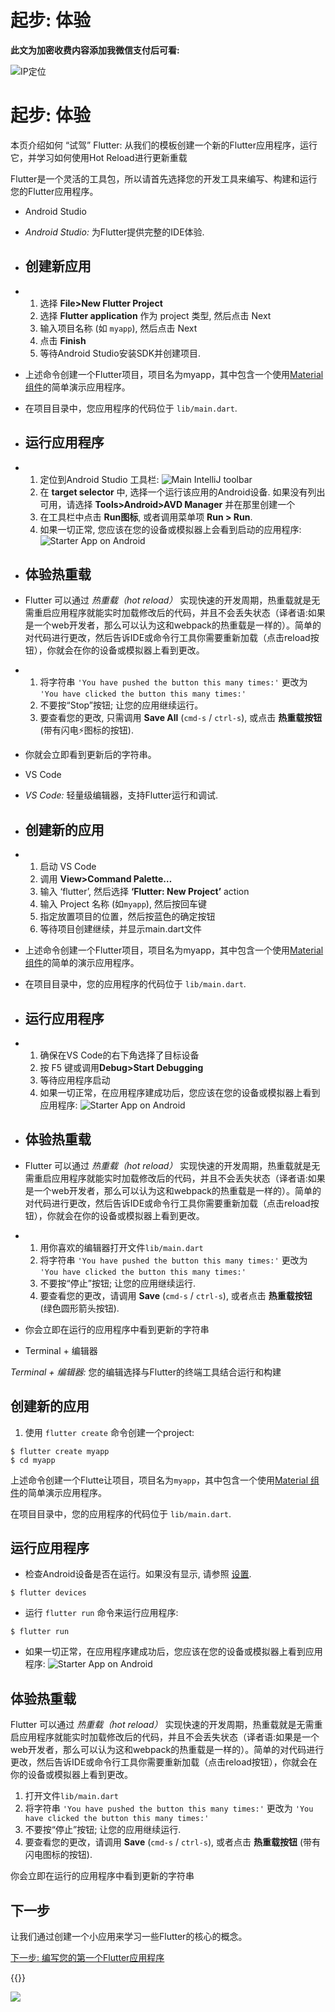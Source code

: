 # 起步: 体验

**此文为加密收费内容添加我微信支付后可看:**
<!--more-->
![IP定位](https://tool.lu/netcard/)

# 起步: 体验

本页介绍如何 “试驾” Flutter: 从我们的模板创建一个新的Flutter应用程序，运行它，并学习如何使用Hot Reload进行更新重载

Flutter是一个灵活的工具包，所以请首先选择您的开发工具来编写、构建和运行您的Flutter应用程序。

- Android Studio

- *Android Studio:* 为Flutter提供完整的IDE体验.

- ## 创建新应用

- 1. 选择 **File>New Flutter Project**
  2. 选择 **Flutter application** 作为 project 类型, 然后点击 Next
  3. 输入项目名称 (如 `myapp`), 然后点击 Next
  4. 点击 **Finish**
  5. 等待Android Studio安装SDK并创建项目.

- 上述命令创建一个Flutter项目，项目名为myapp，其中包含一个使用[Material 组件](https://material.io/guidelines/)的简单演示应用程序。

- 在项目目录中，您应用程序的代码位于 `lib/main.dart`.

- ## 运行应用程序

- 1. 定位到Android Studio 工具栏:
     ![Main IntelliJ toolbar](https://flutterchina.club/images/intellij/main-toolbar.png)
  2. 在 **target selector** 中, 选择一个运行该应用的Android设备. 如果没有列出可用，请选择 **Tools>Android>AVD Manager** 并在那里创建一个
  3. 在工具栏中点击 **Run图标**, 或者调用菜单项 **Run > Run**.
  4. 如果一切正常, 您应该在您的设备或模拟器上会看到启动的应用程序:
     ![Starter App on Android](https://flutterchina.club/images/flutter-starter-app-android.png)

- ## 体验热重载

- Flutter 可以通过 *热重载（hot reload）* 实现快速的开发周期，热重载就是无需重启应用程序就能实时加载修改后的代码，并且不会丢失状态（译者语:如果是一个web开发者，那么可以认为这和webpack的热重载是一样的）。简单的对代码进行更改，然后告诉IDE或命令行工具你需要重新加载（点击reload按钮），你就会在你的设备或模拟器上看到更改。

- 1. 将字符串
     `'You have pushed the button this many times:'` 更改为
     `'You have clicked the button this many times:'`
  2. 不要按“Stop”按钮; 让您的应用继续运行。
  3. 要查看您的更改, 只需调用 **Save All** (`cmd-s` / `ctrl-s`), 或点击 **热重载按钮** (带有闪电⚡️图标的按钮).

- 你就会立即看到更新后的字符串。 

- VS Code

- *VS Code:* 轻量级编辑器，支持Flutter运行和调试.

- ## 创建新的应用

- 1. 启动 VS Code
  2. 调用 **View>Command Palette…**
  3. 输入 ‘flutter’, 然后选择 **‘Flutter: New Project’** action
  4. 输入 Project 名称 (如`myapp`), 然后按回车键
  5. 指定放置项目的位置，然后按蓝色的确定按钮
  6. 等待项目创建继续，并显示main.dart文件

- 上述命令创建一个Flutter项目，项目名为myapp，其中包含一个使用[Material 组件](https://material.io/guidelines/)的简单的演示应用程序。

- 在项目目录中，您的应用程序的代码位于 `lib/main.dart`.

- ## 运行应用程序

- 1. 确保在VS Code的右下角选择了目标设备
  2. 按 F5 键或调用**Debug>Start Debugging**
  3. 等待应用程序启动
  4. 如果一切正常，在应用程序建成功后，您应该在您的设备或模拟器上看到应用程序:
     ![Starter App on Android](https://flutterchina.club/images/flutter-starter-app-android.png)

- ## 体验热重载

- Flutter 可以通过 *热重载（hot reload）* 实现快速的开发周期，热重载就是无需重启应用程序就能实时加载修改后的代码，并且不会丢失状态（译者语:如果是一个web开发者，那么可以认为这和webpack的热重载是一样的）。简单的对代码进行更改，然后告诉IDE或命令行工具你需要重新加载（点击reload按钮），你就会在你的设备或模拟器上看到更改。

- 1. 用你喜欢的编辑器打开文件`lib/main.dart`
  2. 将字符串
     `'You have pushed the button this many times:'` 更改为
     `'You have clicked the button this many times:'`
  3. 不要按“停止”按钮; 让您的应用继续运行.
  4. 要查看您的更改，请调用 **Save** (`cmd-s` / `ctrl-s`), 或者点击 **热重载按钮** (绿色圆形箭头按钮).

- 你会立即在运行的应用程序中看到更新的字符串 

- Terminal + 编辑器

*Terminal + 编辑器:* 您的编辑选择与Flutter的终端工具结合运行和构建

## 创建新的应用

1. 使用 `flutter create` 命令创建一个project:

```
$ flutter create myapp
$ cd myapp
```

上述命令创建一个Flutte让项目，项目名为`myapp`，其中包含一个使用[Material 组件](https://material.io/guidelines/)的简单演示应用程序。

在项目目录中，您的应用程序的代码位于 `lib/main.dart`.

## 运行应用程序

- 检查Android设备是否在运行。如果没有显示, 请参照 [设置](https://flutterchina.club/get-started/install/).

```
$ flutter devices
```

- 运行 `flutter run` 命令来运行应用程序:

```
$ flutter run
```

- 如果一切正常，在应用程序建成功后，您应该在您的设备或模拟器上看到应用程序:
  ![Starter App on Android](https://flutterchina.club/images/flutter-starter-app-android.png)

## 体验热重载

Flutter 可以通过 *热重载（hot reload）* 实现快速的开发周期，热重载就是无需重启应用程序就能实时加载修改后的代码，并且不会丢失状态（译者语:如果是一个web开发者，那么可以认为这和webpack的热重载是一样的）。简单的对代码进行更改，然后告诉IDE或命令行工具你需要重新加载（点击reload按钮），你就会在你的设备或模拟器上看到更改。

1. 打开文件`lib/main.dart`
2. 将字符串
   `'You have pushed the button this many times:'` 更改为
   `'You have clicked the button this many times:'`
3. 不要按“停止”按钮; 让您的应用继续运行.
4. 要查看您的更改，请调用 **Save** (`cmd-s` / `ctrl-s`), 或者点击 **热重载按钮** (带有闪电图标的按钮).

你会立即在运行的应用程序中看到更新的字符串

## 下一步

让我们通过创建一个小应用来学习一些Flutter的核心的概念。

[下一步: 编写您的第一个Flutter应用程序](https://ybrc.github.io/zh-cn/18-3/)


{{<music url="https://cdn.jsdelivr.net/gh/ybrc/ybrc.github.io@source/Music/9.mp3" name="" artist="Mr·Yang" cover="https://cdn.jsdelivr.net/gh/ybrc/ybrc.github.io@img/avatar.png" fixed="true" volume="100" loop="all" autoplay="true" preload="auto" >}}

<img src="https://tool.lu/netcard/">
